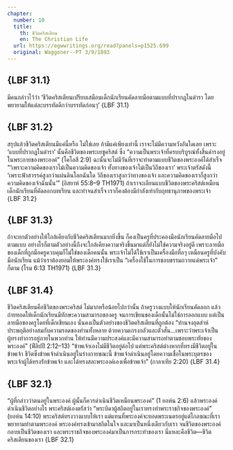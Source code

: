 ```yaml
---
chapter:
  number: 10
  title:
    th: ชีวิตคริสเตียน
    en: The Christian Life
  url: https://egwwritings.org/read?panels=p1525.699
  original: Waggoner--PT 3/9/1893
---
```


## {LBF 31.1}

มีคนกล่าวไว้ว่า ‘ชีวิตคริสเตียนเปรียบเสมือนเด็กนักเรียนคัดลายมือตามแบบที่ปรากฏในตำรา โดยพยายามให้แต่ละบรรทัดดีกว่าบรรทัดก่อนๆ’ {LBF 31.1}

## {LBF 31.2}

สรุปแล้วชีวิตคริสเตียนมีแค่นี้หรือ ไม่ใช่เลย ถ้ามีแค่เพียงเท่านี้ เราจะไม่มีความหวังอันใดเลย เพราะ ‘แบบที่ปรากฏในตำรา’ นั้นคือชีวิตของพระเยซูคริสต์ ซึ่ง “ความเป็นพระเจ้าที่ครบบริบูรณ์ทั้งสิ้นดำรงอยู่ในพระกายของพระองค์” (โคโลสี 2:9) ฉะนั้นจะไม่มีวันที่เราจะทำตามแบบชีวิตของพระองค์ได้สำเร็จ “‘เพราะความคิดของเราไม่เป็นความคิดของเจ้า ทั้งทางของเจ้าไม่เป็นวิถีของเรา’ พระเจ้าตรัสดังนี้ ‘เพราะฟ้าสวรรค์สูงกว่าแผ่นดินโลกฉันใด วิถีของเราสูงกว่าทางของเจ้า และความคิดของเราก็สูงกว่าความคิดของเจ้าฉันนั้น’” (อิสยาห์ 55:8–9 TH1971) ถ้าเราจะเลียนแบบชีวิตของพระคริสต์เหมือนเด็กนักเรียนที่คัดลอกบทเรียน และทำจนสำเร็จ เราก็คงต้องมีกำลังเท่ากับฤทธานุภาพของพระเจ้า {LBF 31.2}

## {LBF 31.3}

ถ้าจะยกตัวอย่างให้ใกล้เคียงกับชีวิตคริสเตียนมากยิ่งขึ้น ก็คงเป็นครูที่ประคองมือนักเรียนคัดลายมือไปตามแบบ อย่างไรก็ตามตัวอย่างนี้ถึงจะใกล้เคียงความจริงขึ้นมาแต่ก็ยังไม่ใช่ความจริงอยู่ดี เพราะลายมือของเด็กที่ถูกมือครูควบคุมก็ไม่ใช่ของเด็กคนนั้น พระเจ้าไม่ได้ใช้เราเป็นเครื่องมือทื่อๆ เหมือนครูที่บังคับมือนักเรียน แม้ว่าเราต้องยอมให้พระองค์ทรงใช้เราเป็น “เครื่องใช้ในการชอบธรรมถวายแด่พระเจ้า” ก็ตาม (โรม 6:13 TH1971) {LBF 31.3}

## {LBF 31.4}

ชีวิตคริสเตียนคือชีวิตของพระคริสต์ ไม่มากหรือน้อยไปกว่านั้น ถ้าครูวางแบบให้นักเรียนคัดลอก แล้วถ่ายทอดให้เด็กนักเรียนมีทักษะความสามารถของครู จนการเขียนของเด็กนั้นไม่ใช่การลอกแบบ แต่เป็นลายมือของครูโดยที่เด็กเขียนเอง นั่นคงเป็นตัวอย่างของชีวิตคริสเตียนที่ถูกต้อง “ท่านจงอุตส่าห์ประพฤติอย่างสมกับความรอดของท่านทั้งหลาย ด้วยความเกรงกลัวและตัวสั่น…เพราะว่าพระเจ้าเป็นผู้ทรงทำการอยู่ภายในพวกท่าน ให้ท่านมีความประสงค์และมีความสามารถทำตามชอบพระทัยของพระองค์” (ฟีลิปปี 2:12–13) “ข้าพเจ้าเองไม่มีชีวิตอยู่ต่อไป แต่พระคริสต์ต่างหากที่ทรงมีชีวิตอยู่ในข้าพเจ้า ชีวิตซึ่งข้าพเจ้าดำเนินอยู่ในร่างกายขณะนี้ ข้าพเจ้าดำเนินอยู่โดยความเชื่อในพระบุตรของพระเจ้าผู้ได้ทรงรักข้าพเจ้า และได้ทรงสละพระองค์เองเพื่อข้าพเจ้า” (กาลาเทีย 2:20) {LBF 31.4}

## {LBF 32.1}

“ผู้ที่กล่าวว่าตนอยู่ในพระองค์ ผู้นั้นก็ควรดำเนินชีวิตเหมือนพระองค์” (1 ยอห์น 2:6) แล้วพระองค์ดำเนินชีวิตอย่างไร พระคริสต์เองตรัสว่า “พระบิดาผู้สถิตอยู่ในเราทรงทำพระราชกิจของพระองค์” (ยอห์น 14:10) พระคริสต์ทรงวางแบบให้เรา แต่แทนที่พระองค์จะทอดพระเนตรอยู่แต่ไกลขณะที่เราพยายามทำตามพระองค์ พระองค์ทรงเข้ามาสถิตในใจ และมาเป็นหนึ่งเดียวกับเรา จนชีวิตของพระองค์กลายเป็นชีวิตของเรา และพระราชกิจของพระองค์มาเป็นการกระทำของเรา นี่แหละคือชีวิต—ชีวิตคริสเตียนของเรา {LBF 32.1}
